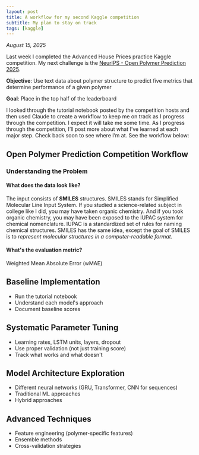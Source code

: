 ```yaml
---
layout: post
title: A workflow for my second Kaggle competition
subtitle: My plan to stay on track 
tags: [kaggle]
---
```



*August 15, 2025*

Last week I completed the Advanced House Prices practice Kaggle competition. My next challenge is the 
[NeurIPS - Open Polymer Prediction 2025](https://www.kaggle.com/competitions/neurips-open-polymer-prediction-2025). 

**Objective**: Use text data about polymer structure to predict five metrics that determine performance of a given polymer

**Goal**: Place in the top half of the leaderboard

I looked through the tutorial notebook posted by the competition hosts and then used Claude to create a workflow 
to keep me on track as I progress through the competition. I expect it will take me some time. As I progress 
through the competition, I’ll post more about what I’ve learned at each major step. 
Check back soon to see where I’m at. See the workflow below:

## Open Polymer Prediction Competition Workflow

### Understanding the Problem

#### What does the data look like? 

The input consists of **SMILES** structures. SMILES stands for Simplified Molecular Line Input System. 
If you studied a science-related subject in college like I did, you may have taken organic chemistry. 
And if you took organic chemistry, you may have been exposed to the IUPAC system for chemical nomenclature. 
IUPAC is a standardized set of rules for naming chemical structures. 
SMILES has the same idea, except the goal of SMILES is to _represent molecular structures in a computer-readable format_.

#### What's the evaluation metric?

Weighted Mean Absolute Error (wMAE)

## Baseline Implementation

* Run the tutorial notebook
* Understand each model's approach
* Document baseline scores

## Systematic Parameter Tuning

* Learning rates, LSTM units, layers, dropout
* Use proper validation (not just training score)
* Track what works and what doesn't

## Model Architecture Exploration

* Different neural networks (GRU, Transformer, CNN for sequences)
* Traditional ML approaches
* Hybrid approaches

## Advanced Techniques

* Feature engineering (polymer-specific features)
* Ensemble methods
* Cross-validation strategies



